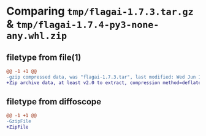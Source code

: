 # Comparing `tmp/flagai-1.7.3.tar.gz` & `tmp/flagai-1.7.4-py3-none-any.whl.zip`

## filetype from file(1)

```diff
@@ -1 +1 @@
-gzip compressed data, was "flagai-1.7.3.tar", last modified: Wed Jun 14 07:39:08 2023, max compression
+Zip archive data, at least v2.0 to extract, compression method=deflate
```

## filetype from diffoscope

```diff
@@ -1 +1 @@
-GzipFile
+ZipFile
```

